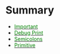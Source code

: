 # Summary

- [ <font color="green">Important</font>](./Chapter_3.md)
- [ <font color="green">Debug Print</font>](./Chapter_2.md)
- [ <font color="green">Semicolons</font>](./Chapter_1.md)
- [ <font color="green">Primitive</font>](./Chapter_0.md)

